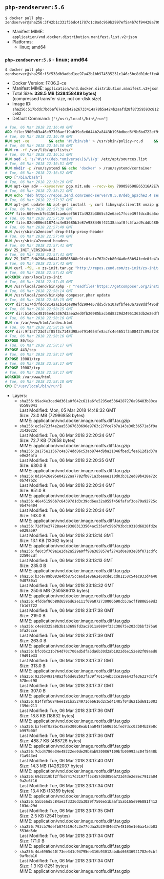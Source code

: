 ## `php-zendserver:5.6`

```console
$ docker pull php-zendserver@sha256:3f42b1c331f56dc41787c1c8adc969b2997ef5a4b7df94428a799b9e99febecd
```

-	Manifest MIME: `application/vnd.docker.distribution.manifest.list.v2+json`
-	Platforms:
	-	linux; amd64

### `php-zendserver:5.6` - linux; amd64

```console
$ docker pull php-zendserver@sha256:f5f538db9adbd1ee97a42b1bb974535231c146c5bc8d01dcffe40a276a7df706
```

-	Docker Version: 17.06.2-ce
-	Manifest MIME: `application/vnd.docker.distribution.manifest.v2+json`
-	Total Size: **338.5 MB (338458489 bytes)**  
	(compressed transfer size, not on-disk size)
-	Image ID: `sha256:517bddc7bd6af67ebcb42e26733414a78b5a424b2aafd28f87359593c812ce52`
-	Default Command: `["\/usr\/local\/bin\/run"]`

```dockerfile
# Tue, 06 Mar 2018 22:16:48 GMT
ADD file:3900b83a46e97708aef19ab39e8e6d44b2a8443b193bdbed6f9b6bd722ef9f7f in / 
# Tue, 06 Mar 2018 22:16:49 GMT
RUN set -xe 		&& echo '#!/bin/sh' > /usr/sbin/policy-rc.d 	&& echo 'exit 101' >> /usr/sbin/policy-rc.d 	&& chmod +x /usr/sbin/policy-rc.d 		&& dpkg-divert --local --rename --add /sbin/initctl 	&& cp -a /usr/sbin/policy-rc.d /sbin/initctl 	&& sed -i 's/^exit.*/exit 0/' /sbin/initctl 		&& echo 'force-unsafe-io' > /etc/dpkg/dpkg.cfg.d/docker-apt-speedup 		&& echo 'DPkg::Post-Invoke { "rm -f /var/cache/apt/archives/*.deb /var/cache/apt/archives/partial/*.deb /var/cache/apt/*.bin || true"; };' > /etc/apt/apt.conf.d/docker-clean 	&& echo 'APT::Update::Post-Invoke { "rm -f /var/cache/apt/archives/*.deb /var/cache/apt/archives/partial/*.deb /var/cache/apt/*.bin || true"; };' >> /etc/apt/apt.conf.d/docker-clean 	&& echo 'Dir::Cache::pkgcache ""; Dir::Cache::srcpkgcache "";' >> /etc/apt/apt.conf.d/docker-clean 		&& echo 'Acquire::Languages "none";' > /etc/apt/apt.conf.d/docker-no-languages 		&& echo 'Acquire::GzipIndexes "true"; Acquire::CompressionTypes::Order:: "gz";' > /etc/apt/apt.conf.d/docker-gzip-indexes 		&& echo 'Apt::AutoRemove::SuggestsImportant "false";' > /etc/apt/apt.conf.d/docker-autoremove-suggests
# Tue, 06 Mar 2018 22:16:50 GMT
RUN rm -rf /var/lib/apt/lists/*
# Tue, 06 Mar 2018 22:16:51 GMT
RUN sed -i 's/^#\s*\(deb.*universe\)$/\1/g' /etc/apt/sources.list
# Tue, 06 Mar 2018 22:16:51 GMT
RUN mkdir -p /run/systemd && echo 'docker' > /run/systemd/container
# Tue, 06 Mar 2018 22:16:52 GMT
CMD ["/bin/bash"]
# Tue, 06 Mar 2018 22:38:20 GMT
RUN apt-key adv --keyserver pgp.mit.edu --recv-key 799058698E65316A2E7A4FF42EAE1437F7D2C623
# Tue, 06 Mar 2018 22:38:21 GMT
RUN echo "deb http://repos.zend.com/zend-server/8.5.8/deb_apache2.4 server non-free" >> /etc/apt/sources.list.d/zend-server.list
# Tue, 06 Mar 2018 22:57:37 GMT
RUN apt-get update && apt-get install -y curl libmysqlclient18 unzip git zend-server-php-5.6 && /usr/local/zend/bin/zendctl.sh stop
# Tue, 06 Mar 2018 22:57:38 GMT
COPY file:600eecb7e31561caebcef5617a4923b3065c52e6ae17fcce39ffdcc8ca6c41db in /etc/ 
# Tue, 06 Mar 2018 22:57:39 GMT
COPY file:82de006e31874ac4e03685b3e87e988446f42138aaaf0fc5faad9cddb48040ba in /etc/apache2/conf-available 
# Tue, 06 Mar 2018 22:57:40 GMT
RUN /usr/sbin/a2enconf drop-http-proxy-header
# Tue, 06 Mar 2018 22:57:40 GMT
RUN /usr/sbin/a2enmod headers
# Tue, 06 Mar 2018 22:57:41 GMT
ENV ZS_INIT_VERSION=0.3
# Tue, 06 Mar 2018 22:57:41 GMT
ENV ZS_INIT_SHA256=e8d441d8503808e9fc0fafc762b2cb80d4a6e68b94fede0fe41efdeac10800cb
# Tue, 06 Mar 2018 22:57:42 GMT
RUN curl -fSL -o zs-init.tar.gz "http://repos.zend.com/zs-init/zs-init-docker-${ZS_INIT_VERSION}.tar.gz"     && echo "${ZS_INIT_SHA256} *zs-init.tar.gz" | sha256sum -c -     && mkdir /usr/local/zs-init     && tar xzf zs-init.tar.gz --strip-components=1 -C /usr/local/zs-init     && rm zs-init.tar.gz
# Tue, 06 Mar 2018 22:57:42 GMT
WORKDIR /usr/local/zs-init
# Tue, 06 Mar 2018 22:57:45 GMT
RUN /usr/local/zend/bin/php -r "readfile('https://getcomposer.org/installer');" | /usr/local/zend/bin/php
# Tue, 06 Mar 2018 22:58:14 GMT
RUN /usr/local/zend/bin/php composer.phar update
# Tue, 06 Mar 2018 22:58:15 GMT
COPY dir:6174d7fdcd8142a1b143e80efd2994e57dd5d7610a8fbfee3a7288ddf495dfdf in /usr/local/bin 
# Tue, 06 Mar 2018 22:58:15 GMT
COPY dir:b14dbc48195e4d5367d3aea2ed0fb26985bacb8d8229d24961363db2e2edf8f0 in /usr/local/zend/var/plugins/ 
# Tue, 06 Mar 2018 22:58:16 GMT
RUN rm /var/www/html/index.html
# Tue, 06 Mar 2018 22:58:16 GMT
COPY dir:9f1a7f23dfcf85f3c7148d98ae7914654fe8acfc4e4651f3a08427c09af24198 in /var/www/html 
# Tue, 06 Mar 2018 22:58:16 GMT
EXPOSE 80/tcp
# Tue, 06 Mar 2018 22:58:17 GMT
EXPOSE 443/tcp
# Tue, 06 Mar 2018 22:58:17 GMT
EXPOSE 10081/tcp
# Tue, 06 Mar 2018 22:58:17 GMT
EXPOSE 10082/tcp
# Tue, 06 Mar 2018 22:58:17 GMT
WORKDIR /var/www/html
# Tue, 06 Mar 2018 22:58:18 GMT
CMD ["/usr/local/bin/run"]
```

-	Layers:
	-	`sha256:99ad4e3ced4d361a0f042c611a6fe5295ed5364287276a96483b80ca85588041`  
		Last Modified: Mon, 05 Mar 2018 14:48:32 GMT  
		Size: 73.0 MB (72996858 bytes)  
		MIME: application/vnd.docker.image.rootfs.diff.tar.gzip
	-	`sha256:ec5a723f4e2aa55867633696e9763c27fce7b7a143e30b36571a5f9a3142022c`  
		Last Modified: Tue, 06 Mar 2018 22:20:34 GMT  
		Size: 72.7 KB (72658 bytes)  
		MIME: application/vnd.docker.image.rootfs.diff.tar.gzip
	-	`sha256:2a175e11567c4a374dd86c53ab8744d9ba21046fbed1fea612d1d37ae0e24afa`  
		Last Modified: Tue, 06 Mar 2018 22:20:35 GMT  
		Size: 630.0 B  
		MIME: application/vnd.docker.image.rootfs.diff.tar.gzip
	-	`sha256:8d26426e95e04222aa7782fb871a3beeee110d03b312ed89b428e72c0b747b2c`  
		Last Modified: Tue, 06 Mar 2018 22:20:34 GMT  
		Size: 851.0 B  
		MIME: application/vnd.docker.image.rootfs.diff.tar.gzip
	-	`sha256:46e451596b7c64397d1d3c39cd6ea32a055f456fafaf3ce79a92725c9b47e404`  
		Last Modified: Tue, 06 Mar 2018 22:20:34 GMT  
		Size: 163.0 B  
		MIME: application/vnd.docker.image.rootfs.diff.tar.gzip
	-	`sha256:72df0e27728ae4c93803133564ac535efc59b793bdc0310d6828fd2ee029a597`  
		Last Modified: Tue, 06 Mar 2018 23:13:14 GMT  
		Size: 13.1 KB (13062 bytes)  
		MIME: application/vnd.docker.image.rootfs.diff.tar.gzip
	-	`sha256:fe0c3f769a1e2da2a529a0ff98a385857ef2741d0e803e8bf071cdfc22596cdf`  
		Last Modified: Tue, 06 Mar 2018 23:13:13 GMT  
		Size: 235.0 B  
		MIME: application/vnd.docker.image.rootfs.diff.tar.gzip
	-	`sha256:b3ce789b083e4bb875cce6d1e8a62e50cde5cd81150c54ec933d4a409d0780a1`  
		Last Modified: Tue, 06 Mar 2018 23:18:32 GMT  
		Size: 250.6 MB (250586013 bytes)  
		MIME: application/vnd.docker.image.rootfs.diff.tar.gzip
	-	`sha256:4fddef86b80d6596d62e111f09a072730006b90cb53acff88065e9d3fb1d7f22`  
		Last Modified: Tue, 06 Mar 2018 23:17:38 GMT  
		Size: 219.0 B  
		MIME: application/vnd.docker.image.rootfs.diff.tar.gzip
	-	`sha256:c4e8d325a8b3b1a3698fd3ac2011a0804f23c38675e203d3bbf375a05fa2ccce`  
		Last Modified: Tue, 06 Mar 2018 23:17:39 GMT  
		Size: 263.0 B  
		MIME: application/vnd.docker.image.rootfs.diff.tar.gzip
	-	`sha256:bfc0bc21b764d70c700ad5dfa5da6b30d2ab1822d6e152e82f09aed8f9d91e33`  
		Last Modified: Tue, 06 Mar 2018 23:17:37 GMT  
		Size: 313.0 B  
		MIME: application/vnd.docker.image.rootfs.diff.tar.gzip
	-	`sha256:923b049a148a2f6bde02b03fa39f70154eb3cce18ea43fe36227dcf4578eef98`  
		Last Modified: Tue, 06 Mar 2018 23:17:37 GMT  
		Size: 307.0 B  
		MIME: application/vnd.docker.image.rootfs.diff.tar.gzip
	-	`sha256:814f8f56846ee181ba524971ce6616d2c5d41405f04d621bd6815003f39de211`  
		Last Modified: Tue, 06 Mar 2018 23:17:36 GMT  
		Size: 18.8 KB (18832 bytes)  
		MIME: application/vnd.docker.image.rootfs.diff.tar.gzip
	-	`sha256:bafe8f0a8bc45a8e300b8eab1aa048fb606361fed7dcc02504b38e8cb997b00f`  
		Last Modified: Tue, 06 Mar 2018 23:17:36 GMT  
		Size: 488.7 KB (488726 bytes)  
		MIME: application/vnd.docker.image.rootfs.diff.tar.gzip
	-	`sha256:7cbd4786e34e48222ee0de29b8ab9200867109bfb00993ac04f5448bf1a943e4`  
		Last Modified: Tue, 06 Mar 2018 23:17:40 GMT  
		Size: 14.3 MB (14262037 bytes)  
		MIME: application/vnd.docker.image.rootfs.diff.tar.gzip
	-	`sha256:69d2319bf2ffbd7417d3197ff5c457d0d056a733d4de2e8ec7912a049a2c6f16`  
		Last Modified: Tue, 06 Mar 2018 23:17:34 GMT  
		Size: 13.4 KB (13359 bytes)  
		MIME: application/vnd.docker.image.rootfs.diff.tar.gzip
	-	`sha256:55b566d5c84ae3f3336d3a3029f7506e51baaf15ab165e996881f412103da29d`  
		Last Modified: Tue, 06 Mar 2018 23:17:35 GMT  
		Size: 2.5 KB (2541 bytes)  
		MIME: application/vnd.docker.image.rootfs.diff.tar.gzip
	-	`sha256:793cb79defb074519c4c3e77cdaa2b29484e37e48105e1e6aa4adb03553dd5de`  
		Last Modified: Tue, 06 Mar 2018 23:17:34 GMT  
		Size: 171.0 B  
		MIME: application/vnd.docker.image.rootfs.diff.tar.gzip
	-	`sha256:4da6965d40f73ee341c94795ee316b93012abdbd66836921782e0cbf9afbda16`  
		Last Modified: Tue, 06 Mar 2018 23:17:34 GMT  
		Size: 1.3 KB (1251 bytes)  
		MIME: application/vnd.docker.image.rootfs.diff.tar.gzip
